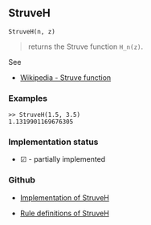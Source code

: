 ## StruveH

```
StruveH(n, z)
```

> returns the Struve function `H_n(z)`.

See
* [Wikipedia - Struve function](https://en.wikipedia.org/wiki/Struve_function)
 
### Examples

```
>> StruveH(1.5, 3.5)
1.1319901169676305
```
  






### Implementation status

* &#x2611; - partially implemented

### Github

* [Implementation of StruveH](https://github.com/axkr/symja_android_library/blob/master/symja_android_library/matheclipse-core/src/main/java/org/matheclipse/core/builtin/SpecialFunctions.java#L2034) 

* [Rule definitions of StruveH](https://github.com/axkr/symja_android_library/blob/master/symja_android_library/rules/StruveHRules.m) 
